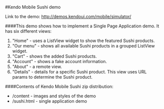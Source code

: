 #Kendo Mobile Sushi demo

Link to the demo: http://demos.kendoui.com/mobile/simulator/

####This demo shows how to implement a Single Page Application demo. It has six different views:
<ol>
  <li>
    "Home" - uses a ListView widget to show the featured Sushi products.
  </li>
  <li>
    "Our menu" - shows all available Sushi products in a grouped ListView widget.
  </li>
  <li>
    "Cart" - shows the added Sushi products.
  </li>
  <li>
    "Account" - shows a fake account information.
  </li>
  <li>
    "About" - a remote view.
  </li>
  <li>
    "Details" - details for a specific Sushi product. This view uses URL params to determine the Sushi product.
  </li>
</ol>

####Contents of Kendo Mobile Sushi zip distribution:

<ul>
<li>
/content - images and styles of the demo
</li>
<li>
/sushi.html - single application demo
</li>
</ul>
